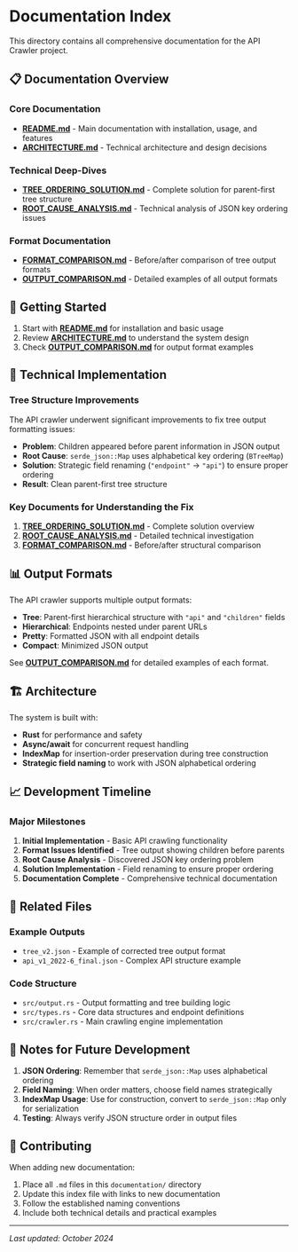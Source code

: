 # Documentation Index

This directory contains all comprehensive documentation for the API Crawler project.

## 📋 Documentation Overview

### Core Documentation
- **[README.md](./README.md)** - Main documentation with installation, usage, and features
- **[ARCHITECTURE.md](./ARCHITECTURE.md)** - Technical architecture and design decisions

### Technical Deep-Dives
- **[TREE_ORDERING_SOLUTION.md](./TREE_ORDERING_SOLUTION.md)** - Complete solution for parent-first tree structure
- **[ROOT_CAUSE_ANALYSIS.md](./ROOT_CAUSE_ANALYSIS.md)** - Technical analysis of JSON key ordering issues

### Format Documentation
- **[FORMAT_COMPARISON.md](./FORMAT_COMPARISON.md)** - Before/after comparison of tree output formats
- **[OUTPUT_COMPARISON.md](./OUTPUT_COMPARISON.md)** - Detailed examples of all output formats

## 🚀 Getting Started

1. Start with **[README.md](./README.md)** for installation and basic usage
2. Review **[ARCHITECTURE.md](./ARCHITECTURE.md)** to understand the system design
3. Check **[OUTPUT_COMPARISON.md](./OUTPUT_COMPARISON.md)** for output format examples

## 🔧 Technical Implementation

### Tree Structure Improvements
The API crawler underwent significant improvements to fix tree output formatting issues:

- **Problem**: Children appeared before parent information in JSON output
- **Root Cause**: `serde_json::Map` uses alphabetical key ordering (`BTreeMap`)
- **Solution**: Strategic field renaming (`"endpoint"` → `"api"`) to ensure proper ordering
- **Result**: Clean parent-first tree structure

### Key Documents for Understanding the Fix
1. **[TREE_ORDERING_SOLUTION.md](./TREE_ORDERING_SOLUTION.md)** - Complete solution overview
2. **[ROOT_CAUSE_ANALYSIS.md](./ROOT_CAUSE_ANALYSIS.md)** - Detailed technical investigation
3. **[FORMAT_COMPARISON.md](./FORMAT_COMPARISON.md)** - Before/after structural comparison

## 📊 Output Formats

The API crawler supports multiple output formats:

- **Tree**: Parent-first hierarchical structure with `"api"` and `"children"` fields
- **Hierarchical**: Endpoints nested under parent URLs
- **Pretty**: Formatted JSON with all endpoint details
- **Compact**: Minimized JSON output

See **[OUTPUT_COMPARISON.md](./OUTPUT_COMPARISON.md)** for detailed examples of each format.

## 🏗️ Architecture

The system is built with:
- **Rust** for performance and safety
- **Async/await** for concurrent request handling
- **IndexMap** for insertion-order preservation during tree construction
- **Strategic field naming** to work with JSON alphabetical ordering

## 📈 Development Timeline

### Major Milestones
1. **Initial Implementation** - Basic API crawling functionality
2. **Format Issues Identified** - Tree output showing children before parents
3. **Root Cause Analysis** - Discovered JSON key ordering problem
4. **Solution Implementation** - Field renaming to ensure proper ordering
5. **Documentation Complete** - Comprehensive technical documentation

## 🔗 Related Files

### Example Outputs
- `tree_v2.json` - Example of corrected tree output format
- `api_v1_2022-6_final.json` - Complex API structure example

### Code Structure
- `src/output.rs` - Output formatting and tree building logic
- `src/types.rs` - Core data structures and endpoint definitions
- `src/crawler.rs` - Main crawling engine implementation

## 📝 Notes for Future Development

1. **JSON Ordering**: Remember that `serde_json::Map` uses alphabetical ordering
2. **Field Naming**: When order matters, choose field names strategically
3. **IndexMap Usage**: Use for construction, convert to `serde_json::Map` only for serialization
4. **Testing**: Always verify JSON structure order in output files

## 🤝 Contributing

When adding new documentation:
1. Place all `.md` files in this `documentation/` directory
2. Update this index file with links to new documentation
3. Follow the established naming conventions
4. Include both technical details and practical examples

---

*Last updated: October 2024*